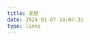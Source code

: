 ```yaml
---
title: 友链 
date: 2024-01-07 14:07:31
type: links
---
```

<div id="qexo-friends"></div>
<link rel="stylesheet" href="https://unpkg.com/qexo-friends/friends.css"/>
<script src="https://cdn.jsdelivr.net/npm/qexo-static@1.6.0/hexo/friends.js"></script>
<script>loadQexoFriends("qexo-friends", "https://hexo-cms-livid.vercel.app/")</script>
